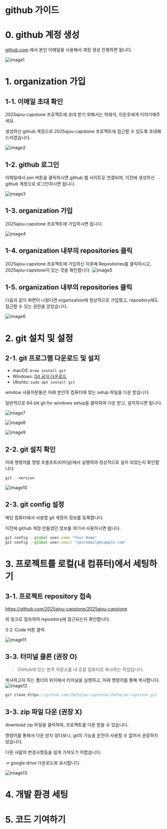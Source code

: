# github 가이드

# 0. github 계정 생성

[github.com](http://github.com) 에서 본인 이메일을 사용해서 계정 생성 진행하면 됩니다.

![image1](/resources/github-guide/image1.png)


# 1. organization 가입

## 1-1. 이메일 초대 확인

2025ajou-capstone 프로젝트에 초대 받기 위해서는 허재석, 이운호에게 이야기해주세요.

생성하신 github 계정으로 2025ajou-capstone 프로젝트에 접근할 수 있도록 초대해드리겠습니다.

![image2](/resources/github-guide/image2.png)

## 1-2. github 로그인

이메일에서 join 버튼을 클릭하시면 github 웹 사이트로 연결되며, 이전에 생성하신 github 계정으로 로그인하시면 됩니다.

![image3](/resources/github-guide/image3.png)

## 1-3. organization 가입

2025ajou-capstone 프로젝트에 가입하시면 됩니다.

![image4](/resources/github-guide/image4.png)

## 1-4. organization 내부의 repositories 클릭

2025ajou-capstone 프로젝트에 가입하신 이후에 Repositories를 클릭하시고, 2025ajou-capstone이 있는 것을 확인합니다.
![image5](/resources/github-guide/image5.png)

## 1-5. organization 내부의 repositories 클릭

다음과 같이 화면이 나왔다면 organization에 정상적으로 가입했고, repository에도 접근할 수 있는 권한을 얻었습니다.

![image6](/resources/github-guide/image6.png)

# 2. git 설치 및 설정

## 2-1. git 프로그램 다운로드 및 설치

- macOS: `brew install git`
- Windows: [Git 공식 다운로드](https://git-scm.com/downloads)
- Ubuntu: `sudo apt install git`

window 사용자분들은 아래 본인의 컴퓨터에 맞는 setup 파일을 다운 받습니다.

일반적으로 64-bit git for windows setup을 클릭하여 다운 받고, 설치하시면 됩니다.

![image7](/resources/github-guide/image7.png)


![image8](/resources/github-guide/image8.png)


![image9](/resources/github-guide/image9.png)

## 2-2. git 설치 확인

아래 명령어를 명령 프롬프트(터미널)에서 실행하여 정상적으로 설치 되었는지 확인합니다.

```javascript
git --version
```


![image10](/resources/github-guide/image10.png)

## 2-3. git config 설정

해당 컴퓨터에서 사용할 git 계정의 정보를 등록합니다.

이전에 github 계정 만들었던 정보를 여기서 사용하시면 됩니다.

```jsx
git config --global user.name "Your Name"
git config --global user.email "youremail@example.com"
```

# 3. 프로젝트를 로컬(내 컴퓨터)에서 세팅하기

## 3-1. 프로젝트 repository 접속

https://github.com/2025ajou-capstone/2025ajou-capstone

위 링크로 접속하여 repository에 접근되는지 확인합니다.

3-2. Code 버튼 클릭


![image11](/resources/github-guide/image11.png)

## 3-3. 터미널 클론 (권장 O)

> GitHub에 있는 원격 저장소를 내 로컬 컴퓨터로 복사하는 작업입니다.
> 

복사하고자 하는 폴더의 위치에서 터미널을 실행하고, 아래 명령어를 통해 복사합니다.
![image12](/resources/github-guide/image12.png)



```javascript
git clone https://github.com/2025ajou-capstone/2025ajou-capstone.git
```

## 3-3. zip 파일 다운 (권장 X)

download zip 파일을 클릭하여, 프로젝트를 다운 받을 수 있습니다.

명령어를 통해서 다운 받지 않다보니, git의 기능을 온전히 사용할 수 없어서 권장하지 않습니다.

다른 사람의 변경사항등을 쉽게 가져오기 어렵습니다.

→ google drive 다운로드와 유사합니다.

![image13](/resources/github-guide/image13.png)


# 4. 개발 환경 세팅

# 5. 코드 기여하기








